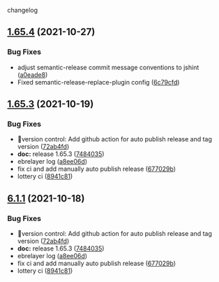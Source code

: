 changelog

<a name="1.65.4"></a>
## [1.65.4](https://github.com/33cn/plugin/compare/v1.65.3...v1.65.4) (2021-10-27)


### Bug Fixes

* adjust semantic-release commit message conventions to jshint ([a0eade8](https://github.com/33cn/plugin/commit/a0eade8))
* Fixed semantic-release-replace-plugin config ([6c79cfd](https://github.com/33cn/plugin/commit/6c79cfd))

## [1.65.3](https://github.com/33cn/plugin/compare/v1.65.2...v1.65.3) (2021-10-19)


### Bug Fixes

* 🐛version control: Add github action for auto publish release and tag version ([72ab4fd](https://github.com/33cn/plugin/commit/72ab4fdf9625b348b06ae4b8ae90522a7aa3db6f))
* **doc:** release 1.65.3 ([7484035](https://github.com/33cn/plugin/commit/74840359adb86d9d920fe63b04fd790e8933fe53))
* ebrelayer log ([a8ee06d](https://github.com/33cn/plugin/commit/a8ee06da773bb015b6ec45762a87bbca54ea2268))
* fix ci and add manually auto publish release ([677029b](https://github.com/33cn/plugin/commit/677029bb4c2e6653626b0f0ef4a296f06102c604))
* lottery ci ([8941c81](https://github.com/33cn/plugin/commit/8941c81c70c6ab5a4e07b4d88cdf82b6e5a9f862))

## [6.1.1](https://github.com/33cn/plugin/compare/v6.1.0...v6.1.1) (2021-10-18)


### Bug Fixes

* 🐛version control: Add github action for auto publish release and tag version ([72ab4fd](https://github.com/33cn/plugin/commit/72ab4fdf9625b348b06ae4b8ae90522a7aa3db6f))
* **doc:** release 1.65.3 ([7484035](https://github.com/33cn/plugin/commit/74840359adb86d9d920fe63b04fd790e8933fe53))
* ebrelayer log ([a8ee06d](https://github.com/33cn/plugin/commit/a8ee06da773bb015b6ec45762a87bbca54ea2268))
* fix ci and add manually auto publish release ([677029b](https://github.com/33cn/plugin/commit/677029bb4c2e6653626b0f0ef4a296f06102c604))
* lottery ci ([8941c81](https://github.com/33cn/plugin/commit/8941c81c70c6ab5a4e07b4d88cdf82b6e5a9f862))
